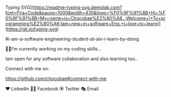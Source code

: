 Typing SVG](https://readme-typing-svg.demolab.com?font=Fira+Code&pause=1000&width=435&lines=%F0%9F%91%8B+Hi+%F0%9F%91%8B+My+name+is+Chocobae%E2%80%A6..;Welcome+!+To+programming%E2%80%A6;Iam+new+in+software+Eng.+I+love+to+learn)](https://git.io/typing-svg)

#i-am-a-software-engineering-student-at-alx-i-learn-by-doing

🏋️‍♀️I’m currently working on my coding skills...

Iam open for any software collaboration and also learning too..

Connect with  me on:

https://github.com/chocobae#connect-with-me

❤️ LinkedIn 
💙🎫 Facebook 
🏵 Twitter 
🎭 Email






